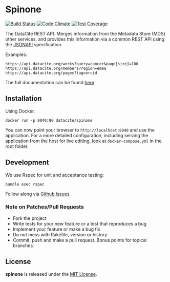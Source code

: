 # Spinone

[![Build Status](https://travis-ci.org/datacite/spinone.svg?branch=master)](https://travis-ci.org/datacite/spinone) [![Code Climate](https://codeclimate.com/github/datacite/spinone/badges/gpa.svg)](https://codeclimate.com/github/datacite/spinone) [![Test Coverage](https://codeclimate.com/github/datacite/spinone/badges/coverage.svg)](https://codeclimate.com/github/datacite/spinone/coverage)

The DataCite REST API. Merges information from the Metadata Store (MDS) other services, and provides this information via a common REST API using the [JSONAPI](http://jsonapi.org/) specification.

Examples:

```
https://api.datacite.org/works?query=cancer&page[size]=100
https://api.datacite.org/members?region=emea
https://api.datacite.org/pages?tag=orcid

```

The full documentation can be found [here](https://support.datacite.org/docs/api).

## Installation

Using Docker.

```
docker run -p 8040:80 datacite/spinone
```

You can now point your browser to `http://localhost:8040` and use the application. For a more detailed configuration, including serving the application from the host for live editing, look at `docker-compose.yml` in the root folder.

## Development

We use Rspec for unit and acceptance testing:

```
bundle exec rspec
```

Follow along via [Github Issues](https://github.com/datacite/spinone/issues).

### Note on Patches/Pull Requests

* Fork the project
* Write tests for your new feature or a test that reproduces a bug
* Implement your feature or make a bug fix
* Do not mess with Rakefile, version or history
* Commit, push and make a pull request. Bonus points for topical branches.

## License
**spinone** is released under the [MIT License](https://github.com/datacite/spinone/blob/master/LICENSE).
